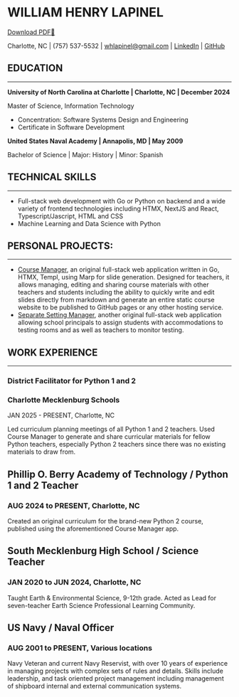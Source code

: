 # **WILLIAM HENRY LAPINEL**

[Download PDF🔽](../resume.pdf)

Charlotte, NC | (757) 537-5532 | [whlapinel@gmail.com](mailto:whlapinel@gmail.com) | [LinkedIn](https://www.linkedin.com/in/will-lapinel-68a1a1183/) | [GitHub](http://github.com/whlapinel)

## **EDUCATION**  

---

**University of North Carolina at Charlotte | Charlotte, NC | December 2024**  

Master of Science, Information Technology

- Concentration: Software Systems Design and Engineering
- Certificate in Software Development

**United States Naval Academy | Annapolis, MD | May 2009**  

Bachelor of Science | Major: History | Minor: Spanish

## **TECHNICAL SKILLS**

---

- Full-stack web development with Go or Python on backend and a wide variety of frontend technologies including HTMX, NextJS and React, Typescript/Jascript, HTML and CSS  
- Machine Learning and Data Science with Python

## **PERSONAL PROJECTS:**

---

- [Course Manager](https://github.com/whlapinel/course-manager), an original full-stack web application written in Go, HTMX, Templ, using Marp for slide generation.  Designed for teachers, it allows managing, editing and sharing course materials with other teachers and students including the ability to quickly write and edit slides directly from markdown and generate an entire static course website to be published to GitHub pages or any other hosting service.  
- [Separate Setting Manager](https://docs.google.com/document/d/1PzCxqZxbXlJ0IclPpI61n36VFjckrTKl18Uucwif1yk/edit?usp=sharing), another original full-stack web application allowing school principals to assign students with accommodations to testing rooms and as well as teachers to monitor testing.

## **WORK EXPERIENCE**

---

### **District Facilitator for Python 1 and 2**

### **Charlotte Mecklenburg Schools**

JAN 2025 \- PRESENT,  Charlotte, NC

Led curriculum planning meetings of all Python 1 and 2 teachers.  Used Course Manager to generate and share curricular materials for fellow Python teachers, especially Python 2 teachers since there was no existing materials to draw from.

## **Phillip O. Berry Academy of Technology /** Python 1 and 2 Teacher

### AUG 2024 to PRESENT,  Charlotte, NC

Created an original curriculum for the brand-new Python 2 course, published using the aforementioned Course Manager app.

## **South Mecklenburg High School /** Science Teacher

### JAN 2020 to JUN 2024,  Charlotte, NC

Taught Earth & Environmental Science, 9-12th grade.  Acted as Lead for seven-teacher Earth Science Professional Learning Community.

## **US Navy /** Naval Officer

### AUG 2001 to PRESENT,  Various locations

Navy Veteran and current Navy Reservist, with over 10 years of experience in managing projects with complex sets of rules and details. Skills include leadership, and task oriented project management including management of shipboard internal and external communication systems.
